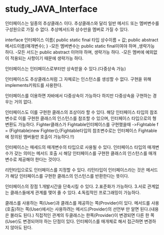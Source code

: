 # study_JAVA_Interface
인터페이스는 일종의 추상클래스 이다.
추상클래스와 달리 일반 메서드 또는 멤버변수를 구성원으로 가질 수 없다.
추상메서드와 상수만을 멤버로 가질 수 있다.

interface 인터페이스 이름{
            public static final 타입 상수이름 = 값;
            public abstract 메서드이름(매개변수);
    }
 -모든 멤버변수는 public static final이여야 하며 ,생략가능 하다.
 -모든 서드는 public abstract 이어야 하며, 생략가능 하다.
 -모든 멤버에 예외없이 적용되는 사항이기 때문에 생략가능 하다.

인터페이스는 인터페이스로부터만 상속받을 수 있다.(다중상속 가능)

인터페이스도 추상클래스처럼 그 자체로는 인스턴스를 생성할 수 없다.
구현을 위해 implements키워드를 사용한다.

인터페이스를 이용하면 자바에서 다중상속이 가능하다 하지만 다중상속을 구현하는 경우는 거의 없다.

인터페이스도 이를 구현한 클래스의 조상이라 할 수 있다.
해당 인터페이스 타입의 참조변수로 이를 구현한 클래스의 인스턴스를 참조할 수 있으며, 인터페이스 타입으로의 형변환도 가능하다.
Fighter클래스가 Fightable인터페이스를 구현했을때
->Fightable f = (Fightable)new Fighter();(Fightable타입의 참조변수로는 인터페이스 Fightable에 정의된 멤버들만 호출이 가능하다.!!)

인터페이스는 매세드의 매개변수의 타입으로 사용될 수 있다.
인터페이스 타입의 매개변수가 갖는 의미는 메서드 호출 시 해당 인터페이스를 구현한 클래스의 인스턴스를 매개변수로 제공해야 한다는 것이다.

리턴타입으로도 인터페이스를 지정할 수 있다.
리턴타입이 인터페이스라는 것은 메서드가 해당 인터페이스를 구현한 클래스의 인스턴스를 반환한다는 뜻이다.

인터페이스의 장점
1.개발시간을 단축시킬 수 있다.
2.표준화가 가능하다.
3.서로 관계없는 클래스들에게 관계를 맺어 줄 수 있다.
4.독립적인 프로그래밍이 가능하다.

클래스를 사용하는 쪽(User)과 클래스를 제공하는 쪽(Provider)이 있다.
메서드를 사용(호출)하는 쪽(User)에서는 사용하려는 메서드(Provider)의 선언부 만 알면 된다.(내용은 몰라도 된다.)
직접적인 관계의 두클래스는 한쪽(Provider)이 변경되면 다른 한 쪽(User)도 변경되어야 하는 단점이 있다.
인터페이스를 매개체로 해서 접근하면 변경하지 않아도 된다.
